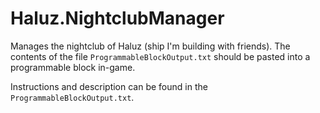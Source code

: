 # Haluz.NightclubManager

Manages the nightclub of Haluz (ship I'm building with friends).
The contents of the file `ProgrammableBlockOutput.txt` should be pasted into a programmable block in-game.

Instructions and description can be found in the `ProgrammableBlockOutput.txt`.